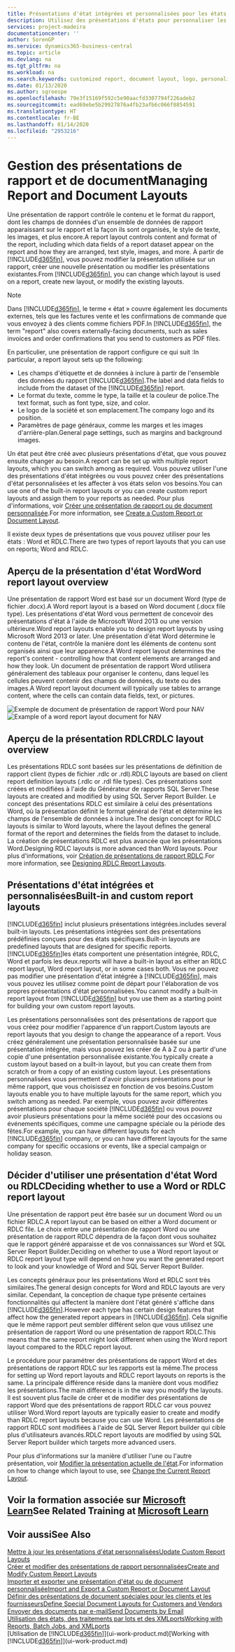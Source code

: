```yaml
---
title: Présentations d'état intégrées et personnalisées pour les états et les documents | Microsoft Docs
description: Utilisez des présentations d'états pour personnaliser les documents, par exemple, pour personnaliser la police, le logo, ou la mise en page des fichiers PDF que vous envoyez aux clients.
services: project-madeira
documentationcenter: ''
author: SorenGP
ms.service: dynamics365-business-central
ms.topic: article
ms.devlang: na
ms.tgt_pltfrm: na
ms.workload: na
ms.search.keywords: customized report, document layout, logo, personalize
ms.date: 01/13/2020
ms.author: sgroespe
ms.openlocfilehash: 79e3f15169f592c5e90aacfd3307794f226adeb2
ms.sourcegitcommit: ead69ebe5b29927876a4fb23afb6c066f8854591
ms.translationtype: HT
ms.contentlocale: fr-BE
ms.lasthandoff: 01/14/2020
ms.locfileid: "2953216"
---
```

# <a name="managing-report-and-document-layouts"></a><span data-ttu-id="f4058-103">Gestion des présentations de rapport et de document</span><span class="sxs-lookup"><span data-stu-id="f4058-103">Managing Report and Document Layouts</span></span>
<span data-ttu-id="f4058-104">Une présentation de rapport contrôle le contenu et le format du rapport, dont les champs de données d'un ensemble de données de rapport apparaissant sur le rapport et la façon ils sont organisés, le style de texte, les images, et plus encore.</span><span class="sxs-lookup"><span data-stu-id="f4058-104">A report layout controls content and format of the report, including which data fields of a report dataset appear on the report and how they are arranged, text style, images, and more.</span></span> <span data-ttu-id="f4058-105">À partir de [!INCLUDE[d365fin](includes/d365fin_md.md)], vous pouvez modifier la présentation utilisée sur un rapport, créer une nouvelle présentation ou modifier les présentations existantes.</span><span class="sxs-lookup"><span data-stu-id="f4058-105">From [!INCLUDE[d365fin](includes/d365fin_md.md)], you can change which layout is used on a report, create new layout, or modify the existing layouts.</span></span>

> [!NOTE]  
>   <span data-ttu-id="f4058-106">Dans [!INCLUDE[d365fin](includes/d365fin_md.md)], le terme « état » couvre également les documents externes, tels que les factures vente et les confirmations de commande que vous envoyez à des clients comme fichiers PDF.</span><span class="sxs-lookup"><span data-stu-id="f4058-106">In [!INCLUDE[d365fin](includes/d365fin_md.md)], the term "report" also covers externally-facing documents, such as sales invoices and order confirmations that you send to customers as PDF files.</span></span>

<span data-ttu-id="f4058-107">En particulier, une présentation de rapport configure ce qui suit :</span><span class="sxs-lookup"><span data-stu-id="f4058-107">In particular, a report layout sets up the following:</span></span>

* <span data-ttu-id="f4058-108">Les champs d'étiquette et de données à inclure à partir de l'ensemble des données du rapport [!INCLUDE[d365fin](includes/d365fin_md.md)].</span><span class="sxs-lookup"><span data-stu-id="f4058-108">The label and data fields to include from the dataset of the [!INCLUDE[d365fin](includes/d365fin_md.md)] report.</span></span>
* <span data-ttu-id="f4058-109">Le format du texte, comme le type, la taille et la couleur de police.</span><span class="sxs-lookup"><span data-stu-id="f4058-109">The text format, such as font type, size, and color.</span></span>
* <span data-ttu-id="f4058-110">Le logo de la société et son emplacement.</span><span class="sxs-lookup"><span data-stu-id="f4058-110">The company logo and its position.</span></span>
* <span data-ttu-id="f4058-111">Paramètres de page généraux, comme les marges et les images d'arrière-plan.</span><span class="sxs-lookup"><span data-stu-id="f4058-111">General page settings, such as margins and background images.</span></span>

<span data-ttu-id="f4058-112">Un état peut être créé avec plusieurs présentations d'état, que vous pouvez ensuite changer au besoin.</span><span class="sxs-lookup"><span data-stu-id="f4058-112">A report can be set up with multiple report layouts, which you can switch among as required.</span></span> <span data-ttu-id="f4058-113">Vous pouvez utiliser l'une des présentations d'état intégrées ou vous pouvez créer des présentations d'état personnalisées et les affecter à vos états selon vos besoins.</span><span class="sxs-lookup"><span data-stu-id="f4058-113">You can use one of the built-in report layouts or you can create custom report layouts and assign them to your reports as needed.</span></span> <span data-ttu-id="f4058-114">Pour plus d'informations, voir [Créer une présentation de rapport ou de document personnalisée](ui-how-create-custom-report-layout.md).</span><span class="sxs-lookup"><span data-stu-id="f4058-114">For more information, see [Create a Custom Report or Document Layout](ui-how-create-custom-report-layout.md).</span></span>

<span data-ttu-id="f4058-115">Il existe deux types de présentations que vous pouvez utiliser pour les états : Word et RDLC.</span><span class="sxs-lookup"><span data-stu-id="f4058-115">There are two types of report layouts that you can use on reports; Word and RDLC.</span></span>

## <a name="word-report-layout-overview"></a><span data-ttu-id="f4058-116">Aperçu de la présentation d'état Word</span><span class="sxs-lookup"><span data-stu-id="f4058-116">Word report layout overview</span></span>
<span data-ttu-id="f4058-117">Une présentation de rapport Word est basé sur un document Word (type de fichier .docx).</span><span class="sxs-lookup"><span data-stu-id="f4058-117">A Word report layout is a based on Word document (.docx file type).</span></span> <span data-ttu-id="f4058-118">Les présentations d'état Word vous permettent de concevoir des présentations d'état à l'aide de Microsoft Word 2013 ou une version ultérieure.</span><span class="sxs-lookup"><span data-stu-id="f4058-118">Word report layouts enable you to design report layouts by using Microsoft Word 2013 or later.</span></span> <span data-ttu-id="f4058-119">Une présentation d'état Word détermine le contenu de l'état, contrôle la manière dont les éléments de contenu sont organisés ainsi que leur apparence.</span><span class="sxs-lookup"><span data-stu-id="f4058-119">A Word report layout determines the report's content - controlling how that content elements are arranged and how they look.</span></span> <span data-ttu-id="f4058-120">Un document de présentation de rapport Word utilisera généralement des tableaux pour organiser le contenu, dans lequel les cellules peuvent contenir des champs de données, du texte ou des images.</span><span class="sxs-lookup"><span data-stu-id="f4058-120">A Word report layout document will typically use tables to arrange content, where the cells can contain data fields, text, or pictures.</span></span>

 <span data-ttu-id="f4058-121">![Exemple de document de présentation de rapport Word pour NAV](media/nav_wordreportlayout_edit_in_word_example.png "NAV_WordReportLayout_Edit_In_Word_Example")</span><span class="sxs-lookup"><span data-stu-id="f4058-121">![Example of a word report layout document for NAV](media/nav_wordreportlayout_edit_in_word_example.png "NAV_WordReportLayout_Edit_In_Word_Example")</span></span>  

## <a name="rdlc-layout-overview"></a><span data-ttu-id="f4058-122">Aperçu de la présentation RDLC</span><span class="sxs-lookup"><span data-stu-id="f4058-122">RDLC layout overview</span></span>
<span data-ttu-id="f4058-123">Les présentations RDLC sont basées sur les présentations de définition de rapport client (types de fichier .rdlc or .rdl).</span><span class="sxs-lookup"><span data-stu-id="f4058-123">RDLC layouts are based on client report definition layouts (.rdlc or .rdl file types).</span></span> <span data-ttu-id="f4058-124">Ces présentations sont créées et modifiées à l'aide du Générateur de rapports SQL Server.</span><span class="sxs-lookup"><span data-stu-id="f4058-124">These layouts are created and modified by using SQL Server Report Builder.</span></span> <span data-ttu-id="f4058-125">Le concept des présentations RDLC est similaire à celui des présentations Word, où la présentation définit le format général de l'état et détermine les champs de l'ensemble de données à inclure.</span><span class="sxs-lookup"><span data-stu-id="f4058-125">The design concept for RDLC layouts is similar to Word layouts, where the layout defines the general format of the report and determines the fields from the dataset to include.</span></span> <span data-ttu-id="f4058-126">La création de présentations RDLC est plus avancée que les présentations Word.</span><span class="sxs-lookup"><span data-stu-id="f4058-126">Designing RDLC layouts is more advanced than Word layouts.</span></span> <span data-ttu-id="f4058-127">Pour plus d'informations, voir [Création de présentations de rapport RDLC](/dynamics-nav/Designing-RDLC-Report-Layouts).</span><span class="sxs-lookup"><span data-stu-id="f4058-127">For more information, see [Designing RDLC Report Layouts](/dynamics-nav/Designing-RDLC-Report-Layouts).</span></span>

## <a name="built-in-and-custom-report-layouts"></a><span data-ttu-id="f4058-128">Présentations d'état intégrées et personnalisées</span><span class="sxs-lookup"><span data-stu-id="f4058-128">Built-in and custom report layouts</span></span>
[!INCLUDE[d365fin](includes/d365fin_md.md)] <span data-ttu-id="f4058-129">inclut plusieurs présentations intégrées.</span><span class="sxs-lookup"><span data-stu-id="f4058-129">includes several built-in layouts.</span></span> <span data-ttu-id="f4058-130">Les présentations intégrées sont des présentations prédéfinies conçues pour des états spécifiques.</span><span class="sxs-lookup"><span data-stu-id="f4058-130">Built-in layouts are predefined layouts that are designed for specific reports.</span></span> [!INCLUDE[d365fin](includes/d365fin_md.md)]<span data-ttu-id="f4058-131">les états comportent une présentation intégrée, RDLC, Word et parfois les deux.</span><span class="sxs-lookup"><span data-stu-id="f4058-131">reports will have a built-in layout as either an RDLC report layout, Word report layout, or in some cases both.</span></span> <span data-ttu-id="f4058-132">Vous ne pouvez pas modifier une présentation d'état intégrée à [!INCLUDE[d365fin](includes/d365fin_md.md)], mais vous pouvez les utilisez comme point de départ pour l'élaboration de vos propres présentations d'état personnalisées.</span><span class="sxs-lookup"><span data-stu-id="f4058-132">You cannot modify a built-in report layout from [!INCLUDE[d365fin](includes/d365fin_md.md)] but you use them as a starting point for building your own custom report layouts.</span></span>

<span data-ttu-id="f4058-133">Les présentations personnalisées sont des présentations de rapport que vous créez pour modifier l'apparence d'un rapport.</span><span class="sxs-lookup"><span data-stu-id="f4058-133">Custom layouts are report layouts that you design to change the appearance of a report.</span></span> <span data-ttu-id="f4058-134">Vous créez généralement une présentation personnalisée basée sur une présentation intégrée, mais vous pouvez les créer de A à Z ou à partir d'une copie d'une présentation personnalisée existante.</span><span class="sxs-lookup"><span data-stu-id="f4058-134">You typically create a custom layout based on a built-in layout, but you can create them from scratch or from a copy of an existing custom layout.</span></span> <span data-ttu-id="f4058-135">Les présentations personnalisées vous permettent d'avoir plusieurs présentations pour le même rapport, que vous choisissez en fonction de vos besoins.</span><span class="sxs-lookup"><span data-stu-id="f4058-135">Custom layouts enable you to have multiple layouts for the same report, which you switch among as needed.</span></span> <span data-ttu-id="f4058-136">Par exemple, vous pouvez avoir différentes présentations pour chaque société [!INCLUDE[d365fin](includes/d365fin_md.md)] ou vous pouvez avoir plusieurs présentations pour la même société pour des occasions ou événements spécifiques, comme une campagne spéciale ou la période des fêtes.</span><span class="sxs-lookup"><span data-stu-id="f4058-136">For example, you can have different layouts for each [!INCLUDE[d365fin](includes/d365fin_md.md)] company, or you can have different layouts for the same company for specific occasions or events, like a special campaign or holiday season.</span></span>

## <a name="deciding-whether-to-use-a-word-or-rdlc-report-layout"></a><span data-ttu-id="f4058-137">Décider d'utiliser une présentation d'état Word ou RDLC</span><span class="sxs-lookup"><span data-stu-id="f4058-137">Deciding whether to use a Word or RDLC report layout</span></span>
<span data-ttu-id="f4058-138">Une présentation de rapport peut être basée sur un document Word ou un fichier RDLC.</span><span class="sxs-lookup"><span data-stu-id="f4058-138">A report layout can be based on either a Word document or RDLC file.</span></span> <span data-ttu-id="f4058-139">Le choix entre une présentation de rapport Word ou une présentation de rapport RDLC dépendra de la façon dont vous souhaitez que le rapport généré apparaisse et de vos connaissances sur Word et SQL Server Report Builder.</span><span class="sxs-lookup"><span data-stu-id="f4058-139">Deciding on whether to use a Word report layout or RDLC report layout type will depend on how you want the generated report to look and your knowledge of Word and SQL Server Report Builder.</span></span>

<span data-ttu-id="f4058-140">Les concepts généraux pour les présentations Word et RDLC sont très similaires.</span><span class="sxs-lookup"><span data-stu-id="f4058-140">The general design concepts for Word and RDLC layouts are very similar.</span></span> <span data-ttu-id="f4058-141">Cependant, la conception de chaque type présente certaines fonctionnalités qui affectent la manière dont l'état généré s'affiche dans [!INCLUDE[d365fin](includes/d365fin_md.md)].</span><span class="sxs-lookup"><span data-stu-id="f4058-141">However each type has certain design features that affect how the generated report appears in [!INCLUDE[d365fin](includes/d365fin_md.md)].</span></span> <span data-ttu-id="f4058-142">Cela signifie que le même rapport peut sembler différent selon que vous utilisez une présentation de rapport Word ou une présentation de rapport RDLC.</span><span class="sxs-lookup"><span data-stu-id="f4058-142">This means that the same report might look different when using the Word report layout compared to the RDLC report layout.</span></span>

<span data-ttu-id="f4058-143">Le procédure pour paramétrer des présentations de rapport Word et des présentations de rapport RDLC sur les rapports est la même.</span><span class="sxs-lookup"><span data-stu-id="f4058-143">The process for setting up Word report layouts and RDLC report layouts on reports is the same.</span></span> <span data-ttu-id="f4058-144">La principale différence réside dans la manière dont vous modifiez les présentations.</span><span class="sxs-lookup"><span data-stu-id="f4058-144">The main difference is in the way you modify the layouts.</span></span> <span data-ttu-id="f4058-145">Il est souvent plus facile de créer et de modifier des présentations de rapport Word que des présentations de rapport RDLC car vous pouvez utiliser Word.</span><span class="sxs-lookup"><span data-stu-id="f4058-145">Word report layouts are typically easier to create and modify than RDLC report layouts because you can use Word.</span></span> <span data-ttu-id="f4058-146">Les présentations de rapport RDLC sont modifiées à l'aide de SQL Server Report builder qui cible plus d'utilisateurs avancés.</span><span class="sxs-lookup"><span data-stu-id="f4058-146">RDLC report layouts are modified by using SQL Server Report builder which targets more advanced users.</span></span>

<span data-ttu-id="f4058-147">Pour plus d'informations sur la manière d'utiliser l'une ou l'autre présentation, voir [Modifier la présentation actuelle de l'état](ui-how-change-layout-currently-used-report.md).</span><span class="sxs-lookup"><span data-stu-id="f4058-147">For information on how to change which layout to use, see [Change the Current Report Layout](ui-how-change-layout-currently-used-report.md).</span></span>

## <a name="see-related-training-at-microsoft-learnlearnmoduleschange-documents-dynamics-365-business-centralindex"></a><span data-ttu-id="f4058-148">Voir la formation associée sur [Microsoft Learn](/learn/modules/change-documents-dynamics-365-business-central/index)</span><span class="sxs-lookup"><span data-stu-id="f4058-148">See Related Training at [Microsoft Learn](/learn/modules/change-documents-dynamics-365-business-central/index)</span></span>

## <a name="see-also"></a><span data-ttu-id="f4058-149">Voir aussi</span><span class="sxs-lookup"><span data-stu-id="f4058-149">See Also</span></span>
[<span data-ttu-id="f4058-150">Mettre à jour les présentations d'état personnalisées</span><span class="sxs-lookup"><span data-stu-id="f4058-150">Update Custom Report Layouts</span></span>](ui-update-report-layouts.md)  
[<span data-ttu-id="f4058-151">Créer et modifier des présentations de rapport personnalisées</span><span class="sxs-lookup"><span data-stu-id="f4058-151">Create and Modify Custom Report Layouts</span></span>](ui-how-create-custom-report-layout.md)  
[<span data-ttu-id="f4058-152">Importer et exporter une présentation d'état ou de document personnalisée</span><span class="sxs-lookup"><span data-stu-id="f4058-152">Import and Export a Custom Report or Document Layout</span></span>](ui-how-import-and-export-report-layout.md)  
[<span data-ttu-id="f4058-153">Définir des présentations de document spéciales pour les clients et les fournisseurs</span><span class="sxs-lookup"><span data-stu-id="f4058-153">Define Special Document Layouts for Customers and Vendors</span></span>](ui-define-customer-vendor-document-layouts.md)  
[<span data-ttu-id="f4058-154">Envoyer des documents par e-mail</span><span class="sxs-lookup"><span data-stu-id="f4058-154">Send Documents by Email</span></span>](ui-how-send-documents-email.md)  
[<span data-ttu-id="f4058-155">Utilisation des états, des traitements par lots et des XMLports</span><span class="sxs-lookup"><span data-stu-id="f4058-155">Working with Reports, Batch Jobs, and XMLports</span></span>](ui-work-report.md)  
<span data-ttu-id="f4058-156">[Utilisation de [!INCLUDE[d365fin](includes/d365fin_md.md)]](ui-work-product.md)</span><span class="sxs-lookup"><span data-stu-id="f4058-156">[Working with [!INCLUDE[d365fin](includes/d365fin_md.md)]](ui-work-product.md)</span></span>  
